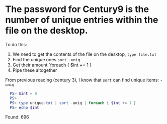 # The password for Century9 is the number of unique entries within the file on the desktop.

To do this:
 1. We need to get the contents of the file on the desktop, `type file.txt`
 2. Find the unique ones `sort -uniq`
 3. Get their amount `foreach { $int += 1 }
 4. Pipe these altogether

From previous reading (century 3), I know that `sort` can find unique items: `-uniq`
```powershell
  PS> $int = 0
  PS> 
  PS> type unique.txt | sort -uniq | foreach { $int += 1 }
  PS> echo $int
```

Found: 696
